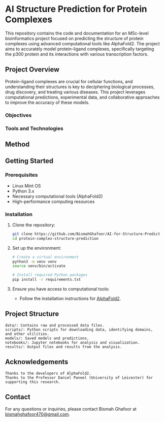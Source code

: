 # AI Structure Prediction for Protein Complexes

This repository contains the code and documentation for an MSc-level bioinformatics project focused on predicting the structure of protein complexes using advanced computational tools like AlphaFold2. The project aims to accurately model protein-ligand complexes, specifically targeting the p300 protein and its interactions with various transcription factors.

## Project Overview

Protein-ligand complexes are crucial for cellular functions, and understanding their structures is key to deciphering biological processes, drug discovery, and treating various diseases. This project leverages computational predictions, experimental data, and collaborative approaches to improve the accuracy of these models.

### Objectives
<!-- Placeholder: Insert detailed method description here -->

### Tools and Technologies
<!-- Placeholder: Insert detailed method description here -->

## Method
<!-- Placeholder: Insert detailed method description here -->

## Getting Started

### Prerequisites
- Linux Mint OS
- Python 3.x
- Necessary computational tools (AlphaFold2)
- High-performance computing resources

### Installation
1. Clone the repository:
    ```bash
    git clone https://github.com/BismahGhafoor/AI-for-Structure-Prediction.git
    cd protein-complex-structure-prediction
    ```

2. Set up the environment:
    ```bash
    # Create a virtual environment
    python3 -m venv venv
    source venv/bin/activate

    # Install required Python packages
    pip install -r requirements.txt
    ```

3. Ensure you have access to computational tools:
    - Follow the installation instructions for [AlphaFold2](https://github.com/deepmind/alphafold).

## Project Structure

    data/: Contains raw and processed data files.
    scripts/: Python scripts for downloading data, identifying domains, and other utilities.
    models/: Saved models and predictions.
    notebooks/: Jupyter notebooks for analysis and visualization.
    results/: Output files and results from the analysis.

## Acknowledgements

    Thanks to the developers of AlphaFold2.
    Thanks to the Professor Daniel Paneel (University of Leicester) for supporting this research.

## Contact

For any questions or inquiries, please contact Bismah Ghafoor at bismahghafoor470@gmail.com.
